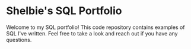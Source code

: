 # Shelbie's SQL Portfolio

Welcome to my SQL portfolio! This code repository contains examples of SQL I've written. Feel free to take a look and reach out if you have any questions.
